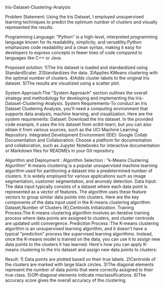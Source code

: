 Iris-Dataset-Clustering-Analysis

Problem Statement: 
Using the Iris Dataset, I employed unsupervised learning techniques to predict the optimum number of clusters and visually represented the results.

Programming Language:  "Python" is a high-level, interpreted programming language known for its readability, simplicity, and versatility.Python emphasizes code readability and a clean syntax, making it easy for developers to express concepts in fewer lines of code compared to languages like C++ or Java.

Proposed solution: 1)The Iris dataset is loaded and standardized using StandardScaler.
                  2)Standardizes the data.
                  3)Applies KMeans clustering with the optimal number of clusters.
                  4)Adds cluster labels to the original Iris dataset.
                  5)The results are visualized using a scatter plot.
                  
System Approach:The "System Approach" section outlines the overall strategy and methodology for developing and implementing the Iris-Dataset-Clustering-Analysis.
System Requirements-To conduct an Iris Dataset Clustering Analysis, you'll need a computing environment that supports data analysis, machine learning, and visualization. 
Here are the system requirements:
Dataset: Download the Iris dataset. 
         In the provided code example, it uses the Iris dataset from scikit-learn, but you can also obtain it from various sources, such as the UCI Machine Learning Repository.
Integrated Development Environment (IDE): Google Collab
Documentation and Collaboration: Choose a platform for documentation and collaboration, such as Jupyter Notebooks for interactive documentation or Markdown files for READMEs in your Git repository.

Algorithm and Deployment :
Algorithm Selection : "k-Means Clustering Algorithm" 
K-means clustering is a popular unsupervised machine learning algorithm used for partitioning a dataset into a predetermined number of clusters. It is widely employed for various applications such as image segmentation, customer segmentation, and anomaly detection.
Data Input: The data input typically consists of a dataset where each data point is represented as a vector of features. The algorithm uses these feature vectors to group similar data points into clusters. Here are the key components of the data input used in the K-means clustering algorithm: Dataset,Number of Clusters (K),Centroids Initialization.
Training Process:The K-means clustering algorithm involves an iterative training process where data points are assigned to clusters, and cluster centroids are updated until convergence. 
Prediction Process :The K-means clustering algorithm is an unsupervised learning algorithm, and it doesn't have a typical "prediction" process like supervised learning algorithms. Instead, once the K-means model is trained on the data, you can use it to assign new data points to the clusters it has learned. Here's how you can apply K-means clustering to the Iris dataset and assign new data points to clusters:

Result: 1) Data points are plotted based on their true labels.
        2)Centroids of the clusters are marked with large black circles.
        3)The diagonal elements represent the number of data points that were correctly assigned to their true class.
        5)Off-diagonal elements indicate misclassifications.
        6)The accuracy score gives the overall accuracy of the clustering.
